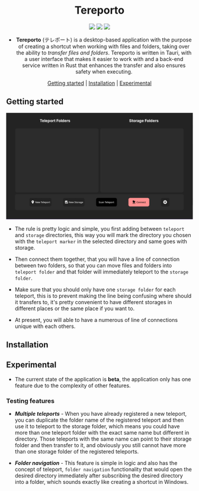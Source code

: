 <div align="center">

# Tereporto

![](https://img.shields.io/badge/Tauri-FFC131?style=for-the-badge&logo=Tauri&logoColor=white)
![](https://img.shields.io/badge/Vue.js-35495E?style=for-the-badge&logo=vuedotjs&logoColor=4FC08D)
![](https://img.shields.io/badge/Rust-black?style=for-the-badge&logo=rust&logoColor=#E57324)

- __Tereporto__ (テレポート) is a desktop-based application with the purpose of creating a shortcut when working with files and folders, taking over the ability to _transfer files and folders_. Tereporto is written in Tauri, with a user interface that makes it easier to work with and a back-end service written in Rust that enhances the transfer and also ensures safety when executing. <br />

[Getting started](#getting-started) |
[Installation](#installation) |
[Experimental](#experimental)

</div>


## Getting started

![Main-Layout](main-ui.png)

- The rule is pretty logic and simple, you first adding between `teleport` and `storage` directories, this way you will mark the directory you chosen with the `teleport marker` in the selected directory and same goes with storage.

- Then connect them together, that you will have a line of connection between two folders, so that you can move files and folders into `teleport folder` and that folder will immediately teleport to the `storage folder`.

- Make sure that you should only have one `storage folder` for each teleport, this is to prevent making the line being confusing where should it transfers to, it's pretty convenient to have different storages in different places or the same place if you want to.

- At present, you will able to have a numerous of line of connections unique with each others.


## Installation

## Experimental

- The current state of the application is __beta__, the application only has one feature due to the complexity of other features.

### Testing features

- ___Multiple teleports___ - When you have already registered a new teleport, you can duplicate the folder name of the registered teleport and then use it to teleport to the storage folder, which means you could have more than one teleport folder with the exact same name but different in directory. Those teleports with the same name can point to their storage folder and then transfer to it, and obviously you still cannot have more than one storage folder of the registered teleports.

- ___Folder navigation___ - This feature is simple in logic and also has the concept of teleport, `folder navigation` functionality that would open the desired directory immediately after subscribing the desired directory into a folder, which sounds exactly like creating a shortcut in Windows.


